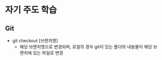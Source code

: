 # 자기 주도 학습

## Git

- git checkout [브랜치명]
  - 해당 브랜치명으로 변경되며, 로컬의 경우 git이 있는 폴더의 내용물이 해당 브랜치에 있는 파일로 변경

